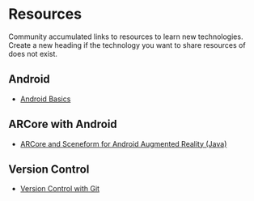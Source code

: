 # Resources

Community accumulated links to resources to learn new technologies. Create a new heading if the technology you want to share resources of does not exist.

## Android

- [Android Basics](https://www.udacity.com/course/android-basics-user-interface--ud834)

## ARCore with Android

- [ARCore and Sceneform for Android Augmented Reality (Java)](https://www.udemy.com/course/arcore-and-sceneform-for-android-ar/)

## Version Control

- [Version Control with Git](https://www.udacity.com/course/version-control-with-git--ud123)
